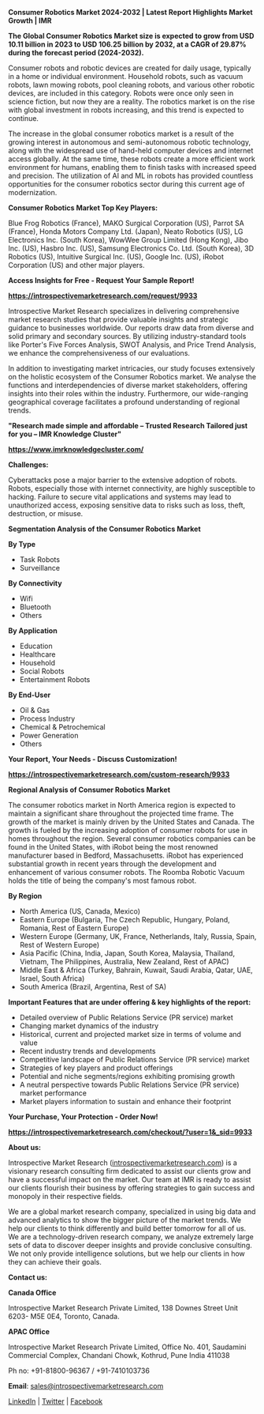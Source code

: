 <p><strong>Consumer Robotics Market 2024-2032 | Latest Report Highlights Market Growth | IMR</strong></p>
<p><strong>The Global Consumer Robotics Market size is expected to grow from USD 10.11 billion in 2023 to USD 106.25 billion by 2032, at a CAGR of 29.87% during the forecast period (2024-2032). </strong></p>
<p>Consumer robots and robotic devices are created for daily usage, typically in a home or individual environment. Household robots, such as vacuum robots, lawn mowing robots, pool cleaning robots, and various other robotic devices, are included in this category. Robots were once only seen in science fiction, but now they are a reality. The robotics market is on the rise with global investment in robots increasing, and this trend is expected to continue.</p>
<p>The increase in the global consumer robotics market is a result of the growing interest in autonomous and semi-autonomous robotic technology, along with the widespread use of hand-held computer devices and internet access globally. At the same time, these robots create a more efficient work environment for humans, enabling them to finish tasks with increased speed and precision. The utilization of AI and ML in robots has provided countless opportunities for the consumer robotics sector during this current age of modernization.</p>
<p><strong>Consumer Robotics Market Top Key Players:</strong></p>
<p>Blue Frog Robotics (France), MAKO Surgical Corporation (US), Parrot SA (France), Honda Motors Company Ltd. (Japan), Neato Robotics (US), LG Electronics Inc. (South Korea), WowWee Group Limited (Hong Kong), Jibo Inc. (US), Hasbro Inc. (US), Samsung Electronics Co. Ltd. (South Korea), 3D Robotics (US), Intuitive Surgical Inc. (US), Google Inc. (US), iRobot Corporation (US) and other major players.</p>
<p><strong>Access Insights for Free - Request Your Sample Report!</strong></p>
<p><a href="https://introspectivemarketresearch.com/request/9933%20"><strong>https://introspectivemarketresearch.com/request/9933 </strong></a></p>
<p>Introspective Market Research specializes in delivering comprehensive market research studies that provide valuable insights and strategic guidance to businesses worldwide. Our reports draw data from diverse and solid primary and secondary sources. By utilizing industry-standard tools like Porter's Five Forces Analysis, SWOT Analysis, and Price Trend Analysis, we enhance the comprehensiveness of our evaluations.</p>
<p>In addition to investigating market intricacies, our study focuses extensively on the holistic ecosystem of the Consumer Robotics market. We analyse the functions and interdependencies of diverse market stakeholders, offering insights into their roles within the industry. Furthermore, our wide-ranging geographical coverage facilitates a profound understanding of regional trends.</p>
<p><strong>"Research made simple and affordable &ndash; Trusted Research Tailored just for you &ndash; IMR Knowledge Cluster"</strong></p>
<p><a href="https://www.imrknowledgecluster.com/"><strong>https://www.imrknowledgecluster.com/</strong></a></p>
<p><strong>Challenges:</strong></p>
<p>Cyberattacks pose a major barrier to the extensive adoption of robots. Robots, especially those with internet connectivity, are highly susceptible to hacking. Failure to secure vital applications and systems may lead to unauthorized access, exposing sensitive data to risks such as loss, theft, destruction, or misuse.</p>
<p><strong>Segmentation Analysis of the Consumer Robotics Market</strong></p>
<p><strong>By Type</strong>&nbsp;&nbsp;&nbsp;&nbsp;&nbsp;</p>
<ul>
<li>Task Robots</li>
<li>Surveillance</li>
</ul>
<p><strong>By Connectivity</strong>&nbsp;&nbsp;</p>
<ul>
<li>Wifi</li>
<li>Bluetooth</li>
<li>Others</li>
</ul>
<p><strong>By Application</strong>&nbsp;&nbsp;&nbsp;</p>
<ul>
<li>Education</li>
<li>Healthcare</li>
<li>Household</li>
<li>Social Robots</li>
<li>Entertainment Robots</li>
</ul>
<p><strong>By End-User</strong>&nbsp;&nbsp;&nbsp;&nbsp;&nbsp;&nbsp;&nbsp;</p>
<ul>
<li>Oil &amp; Gas</li>
<li>Process Industry</li>
<li>Chemical &amp; Petrochemical</li>
<li>Power Generation</li>
<li>Others</li>
</ul>
<p><strong>Your Report, Your Needs - Discuss Customization!</strong></p>
<p><a href="https://introspectivemarketresearch.com/custom-research/9933"><strong>https://introspectivemarketresearch.com/custom-research/9933</strong></a></p>
<p><strong>Regional Analysis of Consumer Robotics Market</strong></p>
<p>The consumer robotics market in North America region is expected to maintain a significant share throughout the projected time frame. The growth of the market is mainly driven by the United States and Canada. The growth is fueled by the increasing adoption of consumer robots for use in homes throughout the region. Several consumer robotics companies can be found in the United States, with iRobot being the most renowned manufacturer based in Bedford, Massachusetts. iRobot has experienced substantial growth in recent years through the development and enhancement of various consumer robots. The Roomba Robotic Vacuum holds the title of being the company's most famous robot.</p>
<p><strong>By Region</strong></p>
<ul>
<li>North America (US, Canada, Mexico)</li>
<li>Eastern Europe (Bulgaria, The Czech Republic, Hungary, Poland, Romania, Rest of Eastern Europe)</li>
<li>Western Europe (Germany, UK, France, Netherlands, Italy, Russia, Spain, Rest of Western Europe)</li>
<li>Asia Pacific (China, India, Japan, South Korea, Malaysia, Thailand, Vietnam, The Philippines, Australia, New Zealand, Rest of APAC)</li>
<li>Middle East &amp; Africa (Turkey, Bahrain, Kuwait, Saudi Arabia, Qatar, UAE, Israel, South Africa)</li>
<li>South America (Brazil, Argentina, Rest of SA)</li>
</ul>
<p><strong>Important Features that are under offering &amp; key highlights of the report:</strong></p>
<ul>
<li>Detailed overview of Public Relations Service (PR service) market</li>
<li>Changing market dynamics of the industry</li>
<li>Historical, current and projected market size in terms of volume and value</li>
<li>Recent industry trends and developments</li>
<li>Competitive landscape of Public Relations Service (PR service) market</li>
<li>Strategies of key players and product offerings</li>
<li>Potential and niche segments/regions exhibiting promising growth</li>
<li>A neutral perspective towards Public Relations Service (PR service) market performance</li>
<li>Market players information to sustain and enhance their footprint</li>
</ul>
<p><strong>Your Purchase, Your Protection - Order Now!</strong></p>
<p><a href="https://introspectivemarketresearch.com/checkout/?user=1&amp;_sid=9933"><strong>https://introspectivemarketresearch.com/checkout/?user=1&amp;_sid=9933</strong></a></p>
<p><strong>About us:</strong></p>
<p>Introspective Market Research (<a href="https://introspectivemarketresearch.com/">introspectivemarketresearch.com</a>) is a visionary research consulting firm dedicated to assist our clients grow and have a successful impact on the market. Our team at IMR is ready to assist our clients flourish their business by offering strategies to gain success and monopoly in their respective fields.</p>
<p>We are a global market research company, specialized in using big data and advanced analytics to show the bigger picture of the market trends. We help our clients to think differently and build better tomorrow for all of us. We are a technology-driven research company, we analyze extremely large sets of data to discover deeper insights and provide conclusive consulting. We not only provide intelligence solutions, but we help our clients in how they can achieve their goals.</p>
<p><strong>Contact us:</strong></p>
<p><strong>Canada Office</strong></p>
<p>Introspective Market Research Private Limited, 138 Downes Street Unit 6203- M5E 0E4, Toronto, Canada.</p>
<p><strong>APAC Office</strong></p>
<p>Introspective Market Research Private Limited, Office No. 401, Saudamini Commercial Complex, Chandani Chowk, Kothrud, Pune India 411038</p>
<p>Ph no: +91-81800-96367 / +91-7410103736</p>
<p><strong>Email</strong>: <a href="mailto:sales@introspectivemarketresearch.com">sales@introspectivemarketresearch.com</a></p>
<p><a href="https://www.linkedin.com/company/introspective-market-research/">LinkedIn</a> | <a href="https://twitter.com/IntrospectiveM4">Twitter</a> | <a href="https://www.facebook.com/IntrospectiveMarketResearch/">Facebook</a></p>
